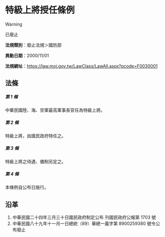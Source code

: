 # 特級上將授任條例
> [!WARNING]
> 已廢止

**法規類別**：廢止法規＞國防部

**異動日期**：2000/11/01  

**法規網址**：https://law.moj.gov.tw/LawClass/LawAll.aspx?pcode=F0030001



## 法條
##### 第 1 條
中華民國陸、海、空軍最高軍事長官任為特級上將。

##### 第 2 條
特級上將，由國民政府特任之。

##### 第 3 條
特級上將之待遇、儀制另定之。

##### 第 4 條
本條例自公布日施行。

## 沿革
1. 中華民國二十四年三月三十日國民政府制定公布  刊國民政府公報第 1703 號
1. 中華民國八十九年十一月一日總統（89）華總一義字第 8900259380 號令公布廢止
